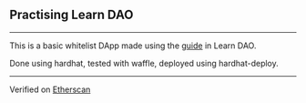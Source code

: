 ## Practising Learn DAO

---

This is a basic whitelist DApp made using the [guide](https://www.learnweb3.io/tracks/sophomore/whitelist-dapp) in Learn DAO.

Done using hardhat, tested with waffle, deployed using hardhat-deploy.

---

Verified on [Etherscan](https://rinkeby.etherscan.io/address/0xE4E2d302Ad10b256B94C03f43D1a65d582F9a59E#code)
